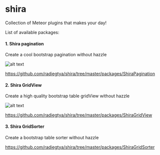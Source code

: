 # shira
Collection of Meteor plugins that makes your day!

List of available packages:

#### 1. Shira pagination

Create a cool bootstrap pagination without hazzle

![alt text](http://content.screencast.com/users/Radiegtya/folders/Jing/media/3cf895ba-4988-4832-9671-1e49056bea9c/00000393.png)

https://github.com/radiegtya/shira/tree/master/packages/ShiraPagination

#### 2. Shira GridView

Create a high quality bootstrap table gridView without hazzle

![alt text](http://content.screencast.com/users/Radiegtya/folders/Jing/media/c0e42349-709d-4802-ba71-96e02a5531b3/00000398.png)

https://github.com/radiegtya/shira/tree/master/packages/ShiraGridView

#### 3. Shira GridSorter

Create a bootstrap table  sorter without hazzle

https://github.com/radiegtya/shira/tree/master/packages/ShiraGridSorter


